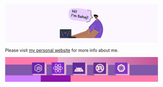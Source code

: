 ![SahajR](https://github.com/SahajR/SahajR/blob/master/resources/banner_github.png)

Please visit [my personal website](https://about.sahajr.com) for more info about me.

![Interests](https://github.com/SahajR/SahajR/blob/master/resources/interests_1.png)
